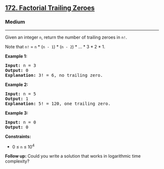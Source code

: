 <h2><a href="https://leetcode.com/problems/factorial-trailing-zeroes">172. Factorial Trailing Zeroes</a></h2>
<h3>Medium</h3>
<hr>
<p>Given an integer <code>n</code>, return the number of trailing zeroes in <code>n!</code>.</p>
<p>Note that <code>n!</code> = <code>n</code> * (<code>n - 1</code>) * (<code>n - 2</code>) * ... * 3 * 2 * 1.</p>

<p><strong>Example 1:</strong></p>
<pre>
<strong>Input:</strong> n = 3
<strong>Output:</strong> 0
<strong>Explanation:</strong> 3! = 6, no trailing zero.
</pre>

<p><strong>Example 2:</strong></p>
<pre>
<strong>Input:</strong> n = 5
<strong>Output:</strong> 1
<strong>Explanation:</strong> 5! = 120, one trailing zero.
</pre>

<p><strong>Example 3:</strong></p>
<pre>
<strong>Input:</strong> n = 0
<strong>Output:</strong> 0
</pre>

<p><strong>Constraints:</strong></p>
<ul>
<li>0 ≤ <code>n</code> ≤ 10<sup>4</sup></li>
</ul>

<p><strong>Follow up:</strong> Could you write a solution that works in logarithmic time complexity?</p>
